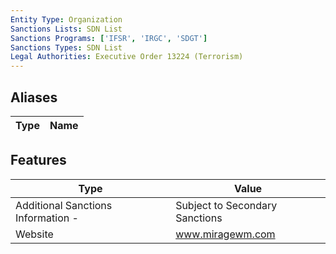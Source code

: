 ```yaml
---
Entity Type: Organization
Sanctions Lists: SDN List
Sanctions Programs: ['IFSR', 'IRGC', 'SDGT']
Sanctions Types: SDN List
Legal Authorities: Executive Order 13224 (Terrorism)
---
```


## Aliases
| Type  | Name      | 
|-------|-----------|

## Features
| Type  | Value      |
|-------|------------|
| Additional Sanctions Information - | Subject to Secondary Sanctions |
| Website | www.miragewm.com |
